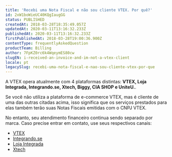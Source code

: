 ```yaml
---
title: 'Recebi uma Nota Fiscal e não sou cliente VTEX. Por quê?'
id: 2xW1boWieUC40KQgIaugGG
status: PUBLISHED
createdAt: 2018-03-28T18:35:49.057Z
updatedAt: 2020-03-11T13:16:32.233Z
publishedAt: 2020-03-11T13:16:32.233Z
firstPublishedAt: 2018-03-28T19:00:36.900Z
contentType: frequentlyAskedQuestion
productTeam: Billing
author: 7FpKZ0rc6k4WqeymES80cw
slugEN: i-received-an-invoice-and-im-not-a-vtex-client
locale: pt
legacySlug: recebi-uma-nota-fiscal-e-nao-sou-cliente-vtex-por-que
---
```


A VTEX opera atualmente com 4 plataformas distintas: __VTEX, Loja Integrada, Integrando.se, Xtech, Biggy, CIA SHOP e UniteU.__.

Se você não utiliza a plataforma de e-commerce VTEX, mas é cliente de uma das outras citadas acima, isso significa que os serviços prestados para elas também terão suas Notas Fiscais emitidas com o CNPJ VTEX.

No entanto, seu atendimento financeiro continua sendo separado por marca. Caso precise entrar em contato, use seus respectivos canais:

- [VTEX](https://support.vtex.com/hc/pt-br/requests)
- [Integrando.se](https://help.integrando.se/)
- [Loja Integrada](https://ajuda.lojaintegrada.com.br/)
- [Xtech](https://desk.zoho.com/portal/xtechcommerce/home)
